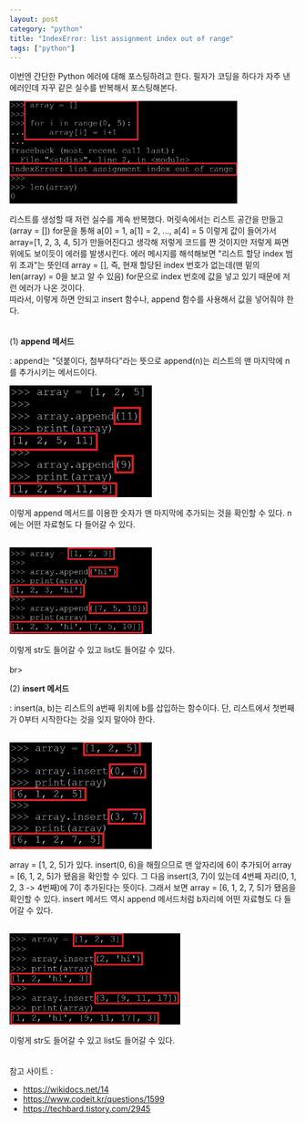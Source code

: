 ```yaml
---
layout: post
category: "python"
title: "IndexError: list assignment index out of range"
tags: ["python"]
---
```


이번엔 간단한 Python 에러에 대해 포스팅하려고 한다. 필자가 코딩을 하다가 자주 낸 에러인데 자꾸 같은 실수를 반복해서 포스팅해본다.



<img src="https://github.com/P00HP00H/P00HP00H.github.io/blob/master/img/python/14.JPG?raw=true" width="400px">

리스트를 생성할 때 저런 실수를 계속 반복했다. 머릿속에서는 리스트 공간을 만들고(array = []) for문을 통해 a[0] = 1, a[1] = 2, ..., a[4] = 5 이렇게 값이 들어가서 array=[1, 2, 3, 4, 5]가 만들어진다고 생각해 저렇게 코드를 짠 것이지만 저렇게 짜면 위에도 보이듯이 에러를 발생시킨다. 에러 메시지를 해석해보면 "리스트 할당 index 범위 초과"는 뜻인데 array = [], 즉, 현재 할당된 index 번호가 없는데(맨 밑의 len(array) = 0을 보고 알 수 있음) for문으로 index 번호에 값을 넣고 있기 때문에 저런 에러가 나온 것이다.<br>따라서, 이렇게 하면 안되고 insert 함수나, append 함수를 사용해서 값을 넣어줘야 한다.<br><br><br>(1) **append 메서드**

: append는 "덧붙이다, 첨부하다"라는 뜻으로 append(n)는 리스트의 맨 마지막에 n를 추가시키는 메서드이다.<br>

<img src="https://github.com/P00HP00H/P00HP00H.github.io/blob/master/img/python/15.JPG?raw=true" width="250px">

이렇게 append 메서드를 이용한 숫자가 맨 마지막에 추가되는 것을 확인할 수 있다. n에는 어떤 자료형도 다 들어갈 수 있다.<br><br>

<img src="https://github.com/P00HP00H/P00HP00H.github.io/blob/master/img/python/17.JPG?raw=true" width="250px">

이렇게 str도 들어갈 수 있고 list도 들어갈 수 있다.<br><br>br>

(2) **insert 메서드**

: insert(a, b)는 리스트의 a번째 위치에 b를 삽입하는 함수이다. 단, 리스트에서 첫번째가 0부터 시작한다는 것을 잊지 말아야 한다.<br><br>

<img src="https://github.com/P00HP00H/P00HP00H.github.io/blob/master/img/python/16.JPG?raw=true" width="250px">

array = [1, 2, 5]가 있다. insert(0, 6)을 해줬으므로 맨 앞자리에 6이 추가되어 array = [6, 1, 2, 5]가 됐음을 확인할 수 있다. 그 다음 insert(3, 7)이 있는데 4번째 자리(0, 1, 2, 3 -> 4번째)에 7이 추가된다는 뜻이다. 그래서 보면 array = [6, 1, 2, 7, 5]가 됐음을 확인할 수 있다. insert 메서드 역시 append 메서드처럼 b자리에 어떤 자료형도 다 들어갈 수 있다.<br><br>

<img src="https://github.com/P00HP00H/P00HP00H.github.io/blob/master/img/python/18.JPG?raw=true" width="300px">

이렇게 str도 들어갈 수 있고 list도 들어갈 수 있다.<br><br><br>참고 사이트 : 

- https://wikidocs.net/14
- https://www.codeit.kr/questions/1599
- https://techbard.tistory.com/2945